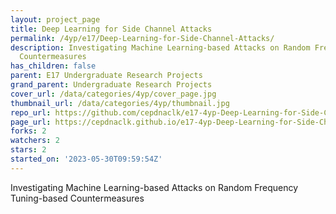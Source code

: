 ```yaml
---
layout: project_page
title: Deep Learning for Side Channel Attacks
permalink: /4yp/e17/Deep-Learning-for-Side-Channel-Attacks/
description: Investigating Machine Learning-based Attacks on Random Frequency Tuning-based
  Countermeasures
has_children: false
parent: E17 Undergraduate Research Projects
grand_parent: Undergraduate Research Projects
cover_url: /data/categories/4yp/cover_page.jpg
thumbnail_url: /data/categories/4yp/thumbnail.jpg
repo_url: https://github.com/cepdnaclk/e17-4yp-Deep-Learning-for-Side-Channel-Attacks
page_url: https://cepdnaclk.github.io/e17-4yp-Deep-Learning-for-Side-Channel-Attacks
forks: 2
watchers: 2
stars: 2
started_on: '2023-05-30T09:59:54Z'
---
```


Investigating Machine Learning-based Attacks on Random Frequency Tuning-based Countermeasures